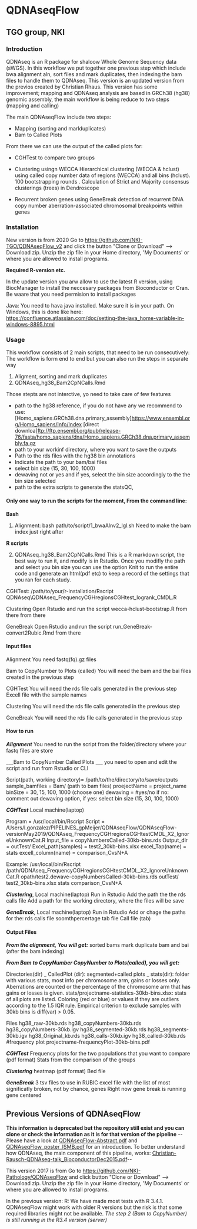 # QDNAseqFlow 
## TGO group, NKI

### Introduction

QDNAseq is an R package for shaloow Whole Genome Sequency data (sWGS). In this workflow we put together one previous step which include bwa alignment aln, sort files and mark duplicates, then indexing the bam files to handle them to QDNAseq.
This version is an updated version from the previos created by Christian Rhaus. This version has some improvement; mapping and QDNAseq analysis are based in GRCh38 (hg38) genomic assembly, the main workflow is being reduce to two steps (mapping and calling)

The main QDNAseqFlow include two steps: 
- Mapping (sorting and marlduplicates)
- Bam to Called Plots

From there we can use the output of the called plots for: 

- CGHTest to compare two groups

- Clustering usingn WECCA
Hierarchical clustering (WECCA & hclust)
using called copy number data of regions (WECCA) and all bins (hclust). 100 bootstrapping rounds .
Calculation of Strict and Majority consensus clusterings (trees) in Dendroscope

- Recurrent broken genes using GeneBreak
detection of recurrent DNA copy number aberration-associated chromosomal breakpoints within genes

### Installation
New version is from 2020
Go to https://github.com/NKI-TGO/QDNAseqFlow_v2 and click the button "Clone or Download" --> Download zip.
Unzip the zip file in your Home directory, 'My Documents' or where you are allowed to install programs.

**Required R-version etc.**

In the update version you arw allow to use the latest R version, using BiocManager to install the neccesary packages from Bioconductor or Cran. Be waare that you need permision to install packages

Java: You need to hava java installed. Make sure it is in your path. On Windows, this is done like here: https://confluence.atlassian.com/doc/setting-the-java_home-variable-in-windows-8895.html


### Usage

This workflow consists of 2 main scripts, that need to be run consecutively: The workflow is form end to end but you can also run the steps in separate way

1. Aligment, sorting and mark duplicates 
2. QDNAseq_hg38_Bam2CpNCalls.Rmd

Those stepts are not interctive, yo need to take care of few features

- path to the hg38 reference, if you do not have any we recommend to use: [Homo_sapiens.GRCh38.dna.primary_assembly]https://www.ensembl.org/Homo_sapiens/Info/Index
[direct downloa]ftp://ftp.ensembl.org/pub/release-76/fasta/homo_sapiens/dna/Homo_sapiens.GRCh38.dna.primary_assembly.fa.gz
- path to your workinf directory, where you want to save the outputs
- Path to the rds files with the hg38 bin annotations 
- Indicate the path to your bam/bai files
- select bin size (15, 30, 100, 1000)
- dewaving not or yes and  if yes, select the bin size accordingly to the the bin size selected
- path to the extra scripts to generate the statsQC, 



#### Only one way to run the scripts for the moment, From the command line:

__Bash__
1. Alignment: bash path/to/script/1_bwaAlnv2_lgl.sh
Need to make the bam index just right after

__R scripts__

2. QDNAseq_hg38_Bam2CpNCalls.Rmd
This is a R markdown script, the best way to run it, and modify is in Rstudio. Once you modifly the path and select you bin size you can use the option Knit to run the entire code and generate an html(pdf etc) to keep a record of the settings that you ran for each study. 

CGHTest:
    /path/to/your/r-installation/Rscript QDNAseq\QDNAseq_FrequencyCGHregionsCGHtest_logrank_CMDL.R

Clustering
Open Rstudio and run the script  wecca-hclust-bootstrap.R from there from there


GeneBreak
Open Rstudio and run the script run_GeneBreak-convert2Rubic.Rmd from there


#### Input files
Alignment
You need fastq(fq).gz files

Bam to CopyNumber to Plots (called)
You will need the bam and the bai files created in the previous step

CGHTest
You will need the rds file calls generated in the previous step
Excell file with the sample names 

Clustering
You will need the rds file calls generated in the previous step

GeneBreak
You will need the rds file calls generated in the previous step


#### How to run 
___Alignment___
You need to run the script from the folder/directory where your fastq files are store

___Bam to CopyNumber Called Plots ___
you need to open and edit the script and run from Rstudio or CLI

Script(path, working directory)= /path/to/the/directory/to/save/outputs
sample_bamfiles = Bam/ (path to bam files)
proejectName = project_name 
binSize = 30, 15, 100, 1000 (choose one)
dewaving = #yes/no if no: comment out dewaving option, if yes: select bin size (15, 30, 100, 1000)


___CGHTest___  Local machine(laptop)

Program = /usr/local/bin/Rscript
Script =
 /Users/l.gonzalez/PIPELINES_gpMeijer/QDNAseqFlow/QDNAseqFlow-versionMay2019/QDNAseq_FrequencyCGHregionsCGHtestCMDL_X2_IgnoreUnknownCat.R
Input_file = copyNumbersCalled-30kb-bins.rds
Output_dir = outTest/ 
Excel_path(samples) = test2_30kb-bins.xlsx 
excel_Tap(name) = stats
excell_column(name) = comparison_CvsN+A

Example:
/usr/local/bin/Rscript /path/QDNAseq_FrequencyCGHregionsCGHtestCMDL_X2_IgnoreUnknownCat.R opath/test2.dewave-copyNumbersCalled-30kb-bins.rds outTest/ test2_30kb-bins.xlsx stats comparison_CvsN+A

___Clustering___,  Local machine(laptop)
Run in Rstudio
Add the path the the rds calls file 
Add a path for the working directory, where the files will be save 

___GeneBreak___,  Local machine(laptop)
Run in Rstudio
Add or chage the paths for the:
rds calls file
soomthpercertage tab file
Call file (tab)



#### Output Files
___From the alignment, You will get:___
sorted bams
mark duplicate bam and bai (after the bam indexing)


___From Bam to CopyNumber CopyNumber to Plots(called), you will get:___

Directories(dir)
_ CalledPlot (dir): segmented+called plots
_ stats(dir): folder with various stats, most info per chromosome arm, gains or losses only. Aberrations are counted or the percentage of the chromosome arm that has gains or losses is given.
stats/projectname-statistics-30kb-bins.xlsx: stats of all plots are listed. Coloring (red or blue) or values if they are outliers according to the 1.5 IQR rule. Empirical criterion to exclude samples with 30kb bins is diff(var) > 0.05.


Files
hg38_raw-30kb.rds 
hg38_copyNumbers-30kb.rds
hg38_copyNumbers-30kb.igv
hg38_segmented-30kb.rds
hg38_segments-30kb.igv
hg38_Original_kb.rds
hg38_calls-30kb.igv
hg38_called-30kb.rds
#frequency plot
projectname-frequencyPlot-30kb-bins.pdf 


___CGHTest___
Frequency plots for the two populations that you want to compare (pdf format)
Stats from the comparison of the groups


___Clustering___
heatmap (pdf format)
Bed file 

___GeneBreak___
3 tsv files to use in RUBIC
excel file with the list of most significatly broken, not by chance, genes 
Right now gene break is running gene centered



## Previous Versions of QDNAseqFlow

__This information is deprecated but the repository still exist and you can clone or check the information as it is for that version of the pipeline__
--Please have a look at [QDNAseqFlow-Abstract.pdf](https://github.com/NKI-Pathology/QDNAseqFlow/blob/master/QDNAseqFlow-Abstract.pdf) and [QDNAseqFlow\_poster\_ISMB.pdf](https://github.com/NKI-Pathology/QDNAseqFlow/blob/master/QDNAseqFlow_poster_ISMB.pdf) for an introduction.
To better understand how QDNAseq, the main component of this pipeline, works: [Christian-Rausch-QDNAseq-talk\_BioconductorDec2015.pdf](https://github.com/NKI-Pathology/QDNAseqFlow/blob/master/Christian-Rausch-QDNAseq-talk_BioconductorDec2015.pdf)--

This version 2017 is from 
Go to https://github.com/NKI-Pathology/QDNAseqFlow and click button "Clone or Download" --> Download zip.
Unzip the zip file in your Home directory, 'My Documents' or where you are allowed to install programs.


In the previous version:
R: We have made most tests with R 3.4.1. QDNAseqFlow might work with older R versions but the risk is that some required libraries might not be available.
_The step 2 (Bam to CopyNumber) is still running in the R3.4 version (server)_
